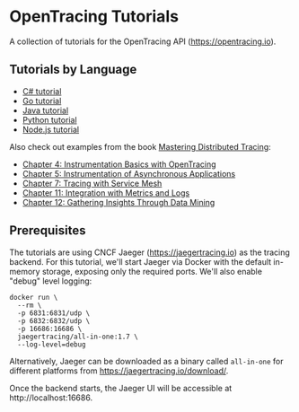 # OpenTracing Tutorials

A collection of tutorials for the OpenTracing API (https://opentracing.io).

## Tutorials by Language

  * [C# tutorial](./csharp/)
  * [Go tutorial](./go/)
  * [Java tutorial](./java)
  * [Python tutorial](./python)
  * [Node.js tutorial](./nodejs)

Also check out examples from the book [Mastering Distributed Tracing](https://www.shkuro.com/books/2019-mastering-distributed-tracing/):
* [Chapter 4: Instrumentation Basics with OpenTracing](https://github.com/PacktPublishing/Mastering-Distributed-Tracing/tree/master/Chapter04)
* [Chapter 5: Instrumentation of Asynchronous Applications](https://github.com/PacktPublishing/Mastering-Distributed-Tracing/tree/master/Chapter05)
* [Chapter 7: Tracing with Service Mesh](https://github.com/PacktPublishing/Mastering-Distributed-Tracing/tree/master/Chapter07)
* [Chapter 11: Integration with Metrics and Logs](https://github.com/PacktPublishing/Mastering-Distributed-Tracing/tree/master/Chapter11)
* [Chapter 12: Gathering Insights Through Data Mining](https://github.com/PacktPublishing/Mastering-Distributed-Tracing/tree/master/Chapter12)


## Prerequisites

The tutorials are using CNCF Jaeger (https://jaegertracing.io) as the tracing backend.
For this tutorial, we'll start Jaeger via Docker with the default in-memory storage, exposing only the required ports. We'll also enable "debug" level logging:

```
docker run \
  --rm \
  -p 6831:6831/udp \
  -p 6832:6832/udp \
  -p 16686:16686 \
  jaegertracing/all-in-one:1.7 \
  --log-level=debug
```

Alternatively, Jaeger can be downloaded as a binary called `all-in-one` for different platforms from https://jaegertracing.io/download/.

Once the backend starts, the Jaeger UI will be accessible at http://localhost:16686.
